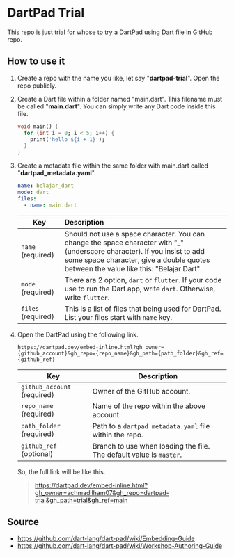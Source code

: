 # DartPad Trial
This repo is just trial for whose to try a DartPad using Dart file in GitHub repo.

## How to use it
1. Create a repo with the name you like, let say "**dartpad-trial**". Open the repo publicly.
2. Create a Dart file within a folder named "main.dart". This filename must be called "**main.dart**". You can simply write any Dart code inside this file.
    ```dart
    void main() {
      for (int i = 0; i < 5; i++) {
        print('hello ${i + 1}');
      }
    }
    ```
3. Create a metadata file within the same folder with main.dart called "**dartpad_metadata.yaml**".
    ```yaml
    name: belajar_dart
    mode: dart
    files:
      - name: main.dart
    ```
    
    | **Key** | **Description** |
    | ---- | :----- |
    | `name` (required) | Should not use a space character. You can change the space character with "_" (underscore character). If you insist to add some space character, give a double quotes between the value like this: "Belajar Dart". |
    | `mode` (required) | There ara 2 option, `dart` or `flutter`. If your code use to run the Dart app, write `dart`. Otherwise, write `flutter`. |
    | `files` (required) | This is a list of files that being used for DartPad. List your files start with `name` key. |
4. Open the DartPad using the following link.
   ```
   https://dartpad.dev/embed-inline.html?gh_owner={github_account}&gh_repo={repo_name}&gh_path={path_folder}&gh_ref={github_ref} 
   ```
   
   | Key | Description |
   | ---- | ---------- |
   | `github_account` (required) | Owner of the GitHub account. |
   | `repo_name` (required) | Name of the repo within the above account. |
   | `path_folder` (required) | Path to a `dartpad_metadata.yaml` file within the repo. |
   | `github_ref` (optional) | Branch to use when loading the file. The default value is `master`. |
   
   So, the full link will be like this.
   
   > https://dartpad.dev/embed-inline.html?gh_owner=achmadilham07&gh_repo=dartpad-trial&gh_path=trial&gh_ref=main
   
## Source
- https://github.com/dart-lang/dart-pad/wiki/Embedding-Guide
- https://github.com/dart-lang/dart-pad/wiki/Workshop-Authoring-Guide
